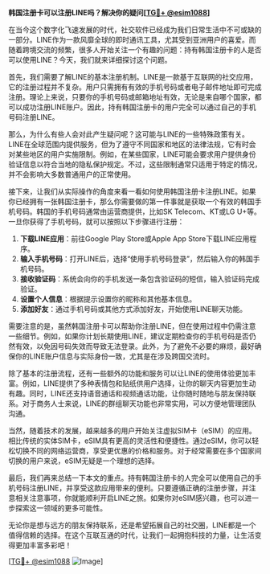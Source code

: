 **韩国注册卡可以注册LINE吗？解决你的疑问[[TG💪+ @esim1088](https://t.me/s/esim1088)]**

在当今这个数字化飞速发展的时代，社交软件已经成为我们日常生活中不可或缺的一部分。LINE作为一款风靡全球的即时通讯工具，尤其受到亚洲用户的喜爱。而随着跨境交流的频繁，很多人开始关注一个有趣的问题：持有韩国注册卡的人是否可以使用LINE？今天，我们就来详细探讨这个问题。

首先，我们需要了解LINE的基本注册机制。LINE是一款基于互联网的社交应用，它的注册过程并不复杂。用户只需拥有有效的手机号码或者电子邮件地址即可完成注册。理论上来说，只要你的手机号码或邮箱地址有效，无论是来自哪个国家，都可以成功注册LINE账户。因此，持有韩国注册卡的用户完全可以通过自己的手机号码注册LINE。

那么，为什么有些人会对此产生疑问呢？这可能与LINE的一些特殊政策有关。LINE在全球范围内提供服务，但为了遵守不同国家和地区的法律法规，它有时会对某些地区的用户实施限制。例如，在某些国家，LINE可能会要求用户提供身份验证信息以符合当地的隐私保护规定。不过，这些限制通常只适用于特定的情况，并不会影响大多数普通用户的正常使用。

接下来，让我们从实际操作的角度来看一看如何使用韩国注册卡注册LINE。如果你已经拥有一张韩国注册卡，那么你需要做的第一件事就是获取一个有效的韩国手机号码。韩国的手机号码通常由运营商提供，比如SK Telecom、KT或LG U+等。一旦你获得了手机号码，就可以按照以下步骤进行注册：

1. **下载LINE应用**：前往Google Play Store或Apple App Store下载LINE应用程序。
2. **输入手机号码**：打开LINE后，选择“使用手机号码登录”，然后输入你的韩国手机号码。
3. **接收验证码**：系统会向你的手机发送一条包含验证码的短信，输入验证码完成验证。
4. **设置个人信息**：根据提示设置你的昵称和其他基本信息。
5. **添加好友**：通过手机号码或其他方式添加好友，开始使用LINE聊天功能。

需要注意的是，虽然韩国注册卡可以帮助你注册LINE，但在使用过程中仍需注意一些细节。例如，如果你计划长期使用LINE，建议定期检查你的手机号码是否仍然有效，以免因号码失效而导致无法登录。此外，为了避免不必要的麻烦，最好确保你的LINE账户信息与实际身份一致，尤其是在涉及跨国交流时。

除了基本的注册流程，还有一些额外的功能和服务可以让LINE的使用体验更加丰富。例如，LINE提供了多种表情包和贴纸供用户选择，让你的聊天内容更加生动有趣。同时，LINE还支持语音通话和视频通话功能，让你随时随地与朋友保持联系。对于商务人士来说，LINE的群组聊天功能也非常实用，可以方便地管理团队沟通。

当然，随着技术的发展，越来越多的用户开始关注虚拟SIM卡（eSIM）的应用。相比传统的实体SIM卡，eSIM具有更高的灵活性和便捷性。通过eSIM，你可以轻松切换不同的网络运营商，享受更优惠的价格和服务。对于经常需要在多个国家间切换的用户来说，eSIM无疑是一个理想的选择。

最后，我们再来总结一下本文的重点。持有韩国注册卡的人完全可以使用自己的手机号码注册LINE，并享受这款应用带来的便利。只要遵循正确的注册步骤，并注意相关注意事项，你就能顺利开启LINE之旅。如果你对eSIM感兴趣，也可以进一步探索这一领域的更多可能性。

无论你是想与远方的朋友保持联系，还是希望拓展自己的社交圈，LINE都是一个值得信赖的选择。在这个互联互通的时代，让我们一起拥抱科技的力量，让生活变得更加丰富多彩吧！

[[TG💪+ @esim1088](https://t.me/s/esim1088) ![Image](https://i.postimg.cc/4NQfJmqS/Snipaste-2025-05-13-00-14-12.png)]
